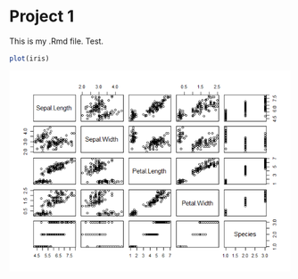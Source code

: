 Project 1
================

This is my .Rmd file. Test.

``` r
plot(iris)
```

![](README_files/figure-gfm/plot-1.png)<!-- -->
